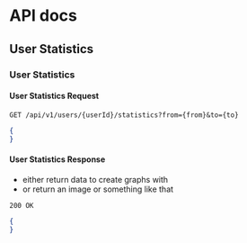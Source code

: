 # API docs

## User Statistics

### User Statistics

#### User Statistics Request

```http request
GET /api/v1/users/{userId}/statistics?from={from}&to={to}
```

```json
{
}
```

#### User Statistics Response
- either return data to create graphs with
- or return an image or something like that

```http request
200 OK
```

```json
{
}
```